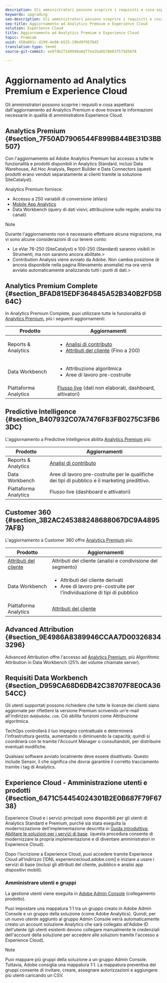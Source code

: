 ```yaml
---
description: Gli amministratori possono scoprire i requisiti e cosa aspettarsi dall'aggiornamento ad Analytics Premium e dove trovare le informazioni necessarie in qualità di amministratore Experience Cloud.
keywords: upgrading
seo-description: Gli amministratori possono scoprire i requisiti e cosa aspettarsi dall'aggiornamento ad Analytics Premium e dove trovare le informazioni necessarie in qualità di amministratore Experience Cloud.
seo-title: Aggiornamento ad Analytics Premium e Experience Cloud
solution: Experience Cloud
title: Aggiornamento ad Analytics Premium e Experience Cloud
topic: Premium
uuid: 450a601c-d199-4e90-b525-19bd9f9576d2
translation-type: tm+mt
source-git-commit: ae97db27349940a8df7ee2ba6678683f57585678

---
```



# Aggiornamento ad Analytics Premium e Experience Cloud

Gli amministratori possono scoprire i requisiti e cosa aspettarsi dall'aggiornamento ad Analytics Premium e dove trovare le informazioni necessarie in qualità di amministratore Experience Cloud.

## Analytics Premium {#section_7F50AD7906544F899B844BE31D3BB507}

Con l'aggiornamento ad Adobe Analytics Premium hai accesso a tutte le funzionalità e prodotti disponibili in Analytics Standard, inclusi Data Warehouse, Ad Hoc Analysis, Report Builder e Data Connectors (questi prodotti erano venduti separatamente ai clienti tramite la soluzione SiteCatalyst).

Analytics Premium fornisce:

* Accesso a 250 variabili di conversione (eVars)
* [Mobile App Analytics](https://docs.adobe.com/content/help/en/mobile-services/using/home.html)
* Data Workbench (query di dati visivi; attribuzione sulle regole; analisi tra canali)

>[!NOTE]
>
>Durante l'aggiornamento non è necessario effettuare alcuna migrazione, ma vi sono alcune considerazioni di cui tenere conto:
>
>* Le eVar 76-250 (SiteCatalyst) e 100-250 (Standard) saranno visibili in Strumenti, ma non saranno ancora abilitate.&gt;
>* Contribution Analysis viene avviato da Adobe. Non cambia posizione (è ancora disponibile nella pagina Rilevamento anomalie) ma ora verrà avviato automaticamente analizzando tutti i punti di dati.&gt;


## Analytics Premium Complete {#section_BFAD815EDF364845A52B340B2FD5B64C}

In Analytics Premium Complete, puoi utilizzare tutte le funzionalità di [Analytics Premium](../admin-getting-started/upgrade-to-analytics-premium.md#section_7F50AD7906544F899B844BE31D3BB507), più i seguenti aggiornamenti:

| Prodotto | Aggiornamenti |
|--- |--- |
| Reports &amp; Analytics | <ul><li>[Analisi di contributo](https://docs.adobe.com/content/help/en/analytics/analyze/analysis-workspace/virtual-analyst/contribution-analysis/ca-tokens.html)</li><li>[Attributi del cliente](../attributes/attributes.md#concept_ACFEE7C8B8E94875BA0825CDF4913AF1) (Fino a 200)</li></ul> |
| Data Workbench | <ul><li>Attribuzione algoritmica</li><li>Aree di lavoro pre-costruite</li></ul> |
| Piattaforma Analytics | [Flusso live](https://helpx.adobe.com/analytics/kb/getting-started-with-livestream-api.html) (dati non elaborati, dashboard, attivatori) |

## Predictive Intelligence {#section_B407932C07A7476F83FB0275C3FB63DC}

L'aggiornamento a Predictive Intelligence abilita [Analytics Premium](../admin-getting-started/upgrade-to-analytics-premium.md#section_7F50AD7906544F899B844BE31D3BB507) più:

| Prodotto | Aggiornamenti |
|---|---|
| Reports &amp; Analytics | [Analisi di contributo](https://docs.adobe.com/content/help/en/analytics/analyze/analysis-workspace/virtual-analyst/contribution-analysis/ca-tokens.html) |
| Data Workbench | Aree di lavoro pre-costruite per le qualifiche dei tipi di pubblico e il marketing predittivo. |
| Piattaforma Analytics | Flusso live (dashboard e attivatori) |

## Customer 360 {#section_3B2AC245388248688067DC9A48957AFB}

L'aggiornamento a Customer 360 offre [Analytics Premium](../admin-getting-started/upgrade-to-analytics-premium.md#section_7F50AD7906544F899B844BE31D3BB507) più:

| Prodotto | Aggiornamenti |
|--- |--- |
| [Attributi del cliente](../attributes/attributes.md) | Attributi del cliente (analisi e condivisione del segmento) |
| Data Workbench | <ul><li>Attributi del cliente derivati</li><li>Aree di lavoro pre-costruite per l'individuazione di tipi di pubblico</li></ul> |
| Piattaforma Analytics | [Attributi del cliente](../attributes/attributes.md) |

## Advanced Attribution {#section_9E4986A8389946CCAA7D003268343296}

Advanced Attribution offre l'accesso ad [Analytics Premium](../admin-getting-started/upgrade-to-analytics-premium.md#section_7F50AD7906544F899B844BE31D3BB507), più Algorithmic Attribution in Data Workbench (25% del volume chiamate server).

## Requisiti Data Workbench {#section_D959CA68D6DB42C38707F8E0CA3654CC}

Gli utenti supportati possono richiedere che tutte le licenze dei clienti siano aggiornate per riflettere la versione Premium scrivendo un'e-mail all'indirizzo `dwb@adobe.com`. Ciò abilita funzioni come Attribuzione algoritmica.

TechOps controllerà il tuo impegno contrattuale e determinerà l'infrastruttura gestita, aumentando o diminuendo la capacità; quindi si coordinerà con te tramite l'Account Manager o consultandoti, per distribuire eventuali modifiche.

Qualsiasi software avviato localmente deve essere disattivato. Questo include Sensor, il che significa che dovrai garantire il corretto tracciamento tramite i tag di Analytics.

## Experience Cloud - Amministrazione utenti e prodotti {#section_6471C54454024301B2E0B687F79F6738}

Experience Cloud e i servizi principali sono disponibili per gli utenti di Analytics Standard e Premium, purché sia stata eseguita la modernizzazione dell’implementazione descritta in [Guida introduttiva: Abilitare le soluzioni per i servizi di base](../core-services/core-services.md#concept_07ED1D5C64234E77976E6D572E78FB9C). (questa procedura consente di modernizzare la propria implementazione e di diventare amministratori in Experience Cloud).

Dopo l’iscrizione a Experience Cloud, puoi accedere tramite Experience Cloud all’indirizzo [!DNL experiencecloud.adobe.com] e iniziare a usare i servizi di base (inclusi gli attributi del cliente, pubblico e analisi app dispositivi mobili).

### Amministrare utenti e gruppi

La gestione utenti viene eseguita in [Adobe Admin Console](https://helpx.adobe.com/enterprise/help/aedash.html) (collegamento prodotto).

Puoi impostare una mappatura 1:1 tra un gruppo creato in Adobe Admin Console e un gruppo della soluzione (come Adobe Analytics). Quindi, per un nuovo utente aggiunto al gruppo Admin Console verrà automaticamente creato un account soluzione Analytics che sarà collegato all'Adobe ID dell'utente (gli utenti esistenti devono collegare manualmente le credenziali dell'account della soluzione per accedere alle soluzioni tramite l'accesso a Experience Cloud).

>[!NOTE]
>
>Puoi mappare più gruppi della soluzione a un gruppo Admin Console. Tuttavia, Adobe consiglia una mappatura 1:1. La mappatura preventiva dei gruppi consente di invitare, creare, assegnare autorizzazioni e aggiungere più utenti caricando un CSV.
